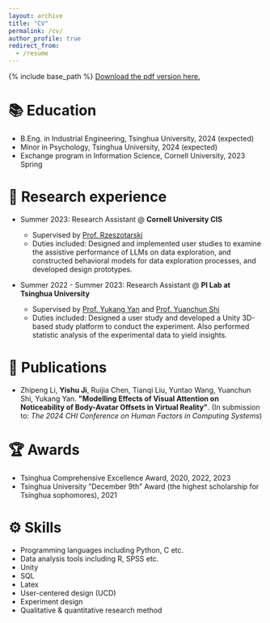 ```yaml
---
layout: archive
title: "CV"
permalink: /cv/
author_profile: true
redirect_from:
  - /resume
---
```


{% include base_path %}
[Download the pdf version here.](https://yishu-ji.github.io/files/CV_YishuJi.pdf)

📚 Education
======
* B.Eng. in Industrial Engineering, Tsinghua University, 2024 (expected)
* Minor in Psychology, Tsinghua University, 2024 (expected)
* Exchange program in Information Science, Cornell University, 2023 Spring

🧐 Research experience
======
* Summer 2023: Research Assistant @ **Cornell University CIS**
  * Supervised by [Prof. Rzeszotarski](jeffrz.com)
  * Duties included: Designed and implemented user studies to examine the assistive performance of LLMs on data exploration, and constructed behavioral models for data exploration processes, and developed design prototypes.

* Summer 2022 - Summer 2023: Research Assistant @ **PI Lab at Tsinghua University**
  * Supervised by [Prof. Yukang Yan](https://yukangyan.info/) and [Prof. Yuanchun Shi](https://www.cs.tsinghua.edu.cn/csen/info/1180/4037.htm)
  * Duties included: Designed a user study and developed a Unity 3D-based study platform to conduct the experiment. Also performed statistic analysis of the experimental data to yield insights.

📑 Publications
======
* Zhipeng Li, **Yishu Ji**, Ruijia Chen, Tianqi Liu, Yuntao Wang, Yuanchun Shi, Yukang Yan. **"Modelling Effects of Visual Attention on Noticeability of Body-Avatar Offsets in Virtual Reality"**. (In submission to: *The 2024 CHI Conference on Human Factors in Computing Systems*)

🏆 Awards
======
* Tsinghua Comprehensive Excellence Award, 2020, 2022, 2023
* Tsinghua University ”December 9th” Award (the highest scholarship for Tsinghua sophomores), 2021

⚙️ Skills
======
* Programming languages including Python, C etc.
* Data analysis tools including R, SPSS etc.
* Unity
* SQL
* Latex
* User-centered design (UCD)
* Experiment design
* Qualitative & quantitative research method
